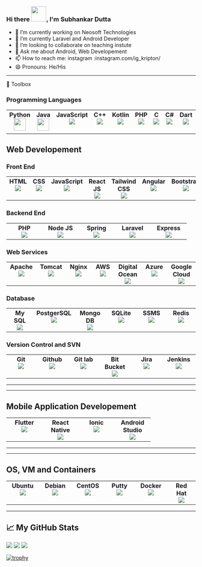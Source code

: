 ### Hi there <img src="https://media.tenor.com/A7eequnhcGwAAAAM/hand.gif" width="40px"/>, I'm Subhankar Dutta

- 🔭 I’m currently working on Neosoft Technologies                                               
- 🌱 I’m currently Laravel and Android Developer
- 👯 I’m looking to collaborate on teaching instute
- 💬 Ask me about Android, Web Developement 
- 📫 How to reach me: instagram :instagram.com/ig_kripton/ 
- 😄 Pronouns: He/His
---

🧰 Toolbox

### Programming Languages 

<table>
        <tbody>
            <tr valign="top">
                <td width="80px" align="center">
                <span><strong>Python</strong></span><br>
                <img height="32px" src="https://cdn.jsdelivr.net/gh/devicons/devicon/icons/python/python-original.svg">
                </td>
                <td width="80px" align="center">
                <span><strong>Java</strong></span><br>
                <img height="32" src="https://cdn.jsdelivr.net/gh/devicons/devicon/icons/java/java-original.svg">
                </td>
                <td width="80px" align="center">
                <span><strong>JavaScript</strong></span><br>
                <img src="https://cdn.jsdelivr.net/gh/devicons/devicon/icons/javascript/javascript-original.svg" />    
                </td>
                <td width="80px" align="center">
                <span><strong>C++</strong></span><br>
                <img src="https://cdn.jsdelivr.net/gh/devicons/devicon/icons/cplusplus/cplusplus-original.svg" />    
                </td>
                <td width="80px" align="center">
                <span><strong>Kotlin</strong></span><br>
                <img src="https://cdn.jsdelivr.net/gh/devicons/devicon/icons/kotlin/kotlin-original.svg" />
                </td>
                <td width="80px" align="center">
                <span><strong>PHP</strong></span><br>
                <img src="https://cdn.jsdelivr.net/gh/devicons/devicon/icons/php/php-plain.svg" />
                </td>
                <td width="80px" align="center">
                <span><strong>C</strong></span><br>
                <img src="https://cdn.jsdelivr.net/gh/devicons/devicon/icons/c/c-original.svg" />
                </td>
                <td width="80px" align="center">
                <span><strong>C#</strong></span><br>
                <img src="https://cdn.jsdelivr.net/gh/devicons/devicon/icons/csharp/csharp-original.svg" />
                </td>
                <td width="80px" align="center">
                <span><strong>Dart</strong></span><br>
                <img src="https://cdn.jsdelivr.net/gh/devicons/devicon/icons/dart/dart-original.svg" />
                </td>
                <td width="80px" align="center">
                <span><strong>Type Script</strong></span><br>
                <img src="https://cdn.jsdelivr.net/gh/devicons/devicon/icons/typescript/typescript-original.svg" />
                </td>
            </tr>
        </tbody>
    </table>
    
## Web Developement

### Front End

<table>
        <tbody>
            <tr valign="top">
                <td width="80px" align="center">
                <span><strong>HTML</strong></span><br>
                <img src="https://cdn.jsdelivr.net/gh/devicons/devicon/icons/html5/html5-original.svg" />
                </td>
                <td width="80px" align="center">
                <span><strong>CSS</strong></span><br>
                <img src="https://cdn.jsdelivr.net/gh/devicons/devicon/icons/css3/css3-original.svg" />
                </td>
                <td width="80px" align="center">
                <span><strong>JavaScript</strong></span><br>
                <img src="https://cdn.jsdelivr.net/gh/devicons/devicon/icons/javascript/javascript-original.svg" />    
                </td>
                <td width="80px" align="center">
                <span><strong>React JS</strong></span><br>
                <img src="https://cdn.jsdelivr.net/gh/devicons/devicon/icons/react/react-original.svg" />
                </td>
                <td width="80px" align="center">
                <span><strong>Tailwind CSS</strong></span><br>
                <img src="https://cdn.jsdelivr.net/gh/devicons/devicon/icons/tailwindcss/tailwindcss-plain.svg" />
                </td>
                <td width="80px" align="center">
                <span><strong>Angular</strong></span><br>
                <img src="https://cdn.jsdelivr.net/gh/devicons/devicon/icons/angularjs/angularjs-original.svg" />
                </td>
                <td width="80px" align="center">
                <span><strong>Bootstrap</strong></span><br>
                <img src="https://cdn.jsdelivr.net/gh/devicons/devicon/icons/bootstrap/bootstrap-original.svg" />
                </td>
                <td width="80px" align="center">
                <span><strong>JQuery</strong></span><br>
                <img src="https://cdn.jsdelivr.net/gh/devicons/devicon/icons/jquery/jquery-original.svg" />
                </td>
                <td width="80px" align="center">
                <span><strong>MUI</strong></span><br>
                <img src="https://cdn.jsdelivr.net/gh/devicons/devicon/icons/materialui/materialui-original.svg" />    
                </td>
                <td width="80px" align="center">
                <span><strong>Next JS</strong></span><br>
                <img src="https://cdn.jsdelivr.net/gh/devicons/devicon/icons/nextjs/nextjs-original.svg" />
                </td>
                <td width="80px" align="center">
                <span><strong>SASS</strong></span><br>
                <img src="https://cdn.jsdelivr.net/gh/devicons/devicon/icons/sass/sass-original.svg" />
                </td>
                <td width="80px" align="center">
                <span><strong>Three JS</strong></span><br>
                <img src="https://cdn.jsdelivr.net/gh/devicons/devicon/icons/threejs/threejs-original.svg" />
                </td>
                <td width="80px" align="center">
                <span><strong>Vue js</strong></span><br>
                <img src="https://cdn.jsdelivr.net/gh/devicons/devicon/icons/vuejs/vuejs-original.svg" />
                </td>
                <td width="80px" align="center">
                <span><strong>Redux</strong></span><br>
                 <img src="https://cdn.jsdelivr.net/gh/devicons/devicon/icons/redux/redux-original.svg" />
                 </td>
            </tr>
        </tbody>
    </table>

### Backend End

<table>
        <tbody>
            <tr valign="top">
                <td width="80px" align="center">
                <span><strong>PHP</strong></span><br>
                <img src="https://cdn.jsdelivr.net/gh/devicons/devicon/icons/php/php-original.svg" />
                </td>
                <td width="80px" align="center">
                <span><strong>Node JS</strong></span><br>
                <img src="https://cdn.jsdelivr.net/gh/devicons/devicon/icons/nodejs/nodejs-original-wordmark.svg" />
                </td>
                <td width="80px" align="center">
                <span><strong>Spring</strong></span><br>
                <img src="https://cdn.jsdelivr.net/gh/devicons/devicon/icons/spring/spring-original-wordmark.svg" />
                </td>
                <td width="80px" align="center">
                <span><strong>Laravel</strong></span><br>
                <img src="https://cdn.jsdelivr.net/gh/devicons/devicon/icons/laravel/laravel-plain.svg" />    
                </td>
                <td width="80px" align="center">
                <span><strong>Express</strong></span><br>
                <img src="https://cdn.jsdelivr.net/gh/devicons/devicon/icons/express/express-original-wordmark.svg" />
                </td>
            </tr>
        </tbody>
    </table>
    
### Web Services


<table>
        <tbody>
            <tr valign="top">
                <td width="80px" align="center">
                <span><strong>Apache</strong></span><br>
                <img src="https://cdn.jsdelivr.net/gh/devicons/devicon/icons/apache/apache-original-wordmark.svg" />
                </td>
                <td width="80px" align="center">
                <span><strong>Tomcat</strong></span><br>
                <img src="https://cdn.jsdelivr.net/gh/devicons/devicon/icons/tomcat/tomcat-original-wordmark.svg" />
                </td>
                <td width="80px" align="center">
                <span><strong>Nginx</strong></span><br>
                <img src="https://cdn.jsdelivr.net/gh/devicons/devicon/icons/nginx/nginx-original.svg" />    
                </td>
                <td width="80px" align="center">
                <span><strong>AWS</strong></span><br>
                <img src="https://cdn.jsdelivr.net/gh/devicons/devicon/icons/amazonwebservices/amazonwebservices-original-wordmark.svg" />
                </td>
                <td width="80px" align="center">
                <span><strong>Digital Ocean</strong></span><br>
                <img src="https://cdn.jsdelivr.net/gh/devicons/devicon/icons/digitalocean/digitalocean-original-wordmark.svg" />
                </td>
                <td width="80px" align="center">
                <span><strong>Azure</strong></span><br>
                <img src="https://cdn.jsdelivr.net/gh/devicons/devicon/icons/azure/azure-original-wordmark.svg" />
                </td>
                <td width="80px" align="center">
                <span><strong>Google Cloud</strong></span><br>
                <img src="https://cdn.jsdelivr.net/gh/devicons/devicon/icons/googlecloud/googlecloud-original.svg" />
                </td>
            </tr>
        </tbody>
    </table>
    
### Database

<table>
        <tbody>
            <tr valign="top">
                <td width="80px" align="center">
                <span><strong>My SQL</strong></span><br>
                <img src="https://cdn.jsdelivr.net/gh/devicons/devicon/icons/mysql/mysql-original-wordmark.svg" />
                </td>
                <td width="80px" align="center">
                <span><strong>PostgerSQL</strong></span><br>
                <img src="https://cdn.jsdelivr.net/gh/devicons/devicon/icons/postgresql/postgresql-original-wordmark.svg" />
                </td>
                <td width="80px" align="center">
                <span><strong>Mongo DB</strong></span><br>
                <img src="https://cdn.jsdelivr.net/gh/devicons/devicon/icons/mongodb/mongodb-original-wordmark.svg" />
                </td>
                <td width="80px" align="center">
                <span><strong>SQLite</strong></span><br>
                <img src="https://cdn.jsdelivr.net/gh/devicons/devicon/icons/sqlite/sqlite-original-wordmark.svg" />
                </td>
                <td width="80px" align="center">
                <span><strong>SSMS</strong></span><br>
                <img src="https://cdn.jsdelivr.net/gh/devicons/devicon/icons/microsoftsqlserver/microsoftsqlserver-plain-wordmark.svg" />
                </td>
                <td width="80px" align="center">
                <span><strong>Redis</strong></span><br>
                <img src="https://cdn.jsdelivr.net/gh/devicons/devicon/icons/redis/redis-original-wordmark.svg" />
                </td>
            </tr>
        </tbody>
    </table>
    
### Version Control and SVN

<table>
        <tbody>
            <tr valign="top">
                <td width="80px" align="center">
                <span><strong>Git</strong></span><br>
                <img src="https://cdn.jsdelivr.net/gh/devicons/devicon/icons/git/git-original.svg" />
                </td>
                <td width="80px" align="center">
                <span><strong>Github</strong></span><br>
                <img src="https://cdn.jsdelivr.net/gh/devicons/devicon/icons/github/github-original-wordmark.svg" />
                </td>
                <td width="80px" align="center">
                <span><strong>Git lab</strong></span><br>
                <img src="https://cdn.jsdelivr.net/gh/devicons/devicon/icons/gitlab/gitlab-original-wordmark.svg" />
                </td>
                <td width="80px" align="center">
                <span><strong>Bit Bucket</strong></span><br>
                <img src="https://cdn.jsdelivr.net/gh/devicons/devicon/icons/bitbucket/bitbucket-original-wordmark.svg" />
                </td>
                <td width="80px" align="center">
                <span><strong>Jira</strong></span><br>
                <img src="https://cdn.jsdelivr.net/gh/devicons/devicon/icons/jira/jira-original-wordmark.svg" />
                </td>
                <td width="80px" align="center">
                <span><strong>Jenkins</strong></span><br>
                <img src="https://cdn.jsdelivr.net/gh/devicons/devicon/icons/jenkins/jenkins-original.svg" />
                </td>
            </tr>
        </tbody>
    </table>

---

---

## Mobile Application Developement

<table>
        <tbody>
            <tr valign="top">
                <td width="80px" align="center">
                <span><strong>Flutter</strong></span><br>
                <img src="https://cdn.jsdelivr.net/gh/devicons/devicon/icons/flutter/flutter-original.svg" />
                </td>
                <td width="80px" align="center">
                <span><strong>React Native</strong></span><br>
                <img src="https://cdn.jsdelivr.net/gh/devicons/devicon/icons/react/react-original.svg" />
                </td>
                <td width="80px" align="center">
                <span><strong>Ionic</strong></span><br>
                <img src="https://cdn.jsdelivr.net/gh/devicons/devicon/icons/ionic/ionic-original-wordmark.svg" />
                </td>
                <td width="80px" align="center">
                <span><strong>Android Studio</strong></span><br>
                <img src="https://cdn.jsdelivr.net/gh/devicons/devicon/icons/androidstudio/androidstudio-original.svg" />
                </td>
            </tr>
        </tbody>
    </table>
    
---

---

## OS, VM and Containers

<table>
        <tbody>
            <tr valign="top">
                <td width="80px" align="center">
                <span><strong>Ubuntu</strong></span><br>
                <img src="https://cdn.jsdelivr.net/gh/devicons/devicon/icons/ubuntu/ubuntu-plain-wordmark.svg" />
                </td>
                <td width="80px" align="center">
                <span><strong>Debian</strong></span><br>
                <img src="https://cdn.jsdelivr.net/gh/devicons/devicon/icons/debian/debian-original.svg" />
                </td>
                <td width="80px" align="center">
                <span><strong>CentOS</strong></span><br>
                <img src="https://cdn.jsdelivr.net/gh/devicons/devicon/icons/centos/centos-original.svg" />
                </td>
                <td width="80px" align="center">
                <span><strong>Putty</strong></span><br>
                <img src="https://cdn.jsdelivr.net/gh/devicons/devicon/icons/putty/putty-original.svg" />
                </td>
                <td width="80px" align="center">
                <span><strong>Docker</strong></span><br>
                <img src="https://cdn.jsdelivr.net/gh/devicons/devicon/icons/docker/docker-original-wordmark.svg" />
                </td>
                <td width="80px" align="center">
                <span><strong>Red Hat</strong></span><br>
                <img src="https://cdn.jsdelivr.net/gh/devicons/devicon/icons/redhat/redhat-original-wordmark.svg" />
                </td>
            </tr>
        </tbody>
    </table>
    
---

## &#x1f4c8; My GitHub Stats

<img src ="https://github-readme-stats.vercel.app/api?username=subhankar-dutta-paktolus&&show_icons=true&title_color=ffffff&icon_color=bb2acf&text_color=daf7dc&bg_color=151515">

<img src="https://github-readme-streak-stats.herokuapp.com/?user=subhankar-dutta-paktolus"/>


<img src="https://github-readme-stats.vercel.app/api/top-langs?username=subhankar-dutta-paktolus&layout=compact"/>

[![trophy](https://github-profile-trophy.vercel.app/?username=subhankar-dutta-paktolus&theme=radical)](https://github.com/subhankar-dutta-paktolus/github-profile-trophy)

